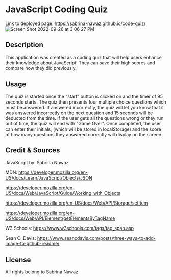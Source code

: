 # JavaScript Coding Quiz 
Link to deployed page: https://sabrina-nawaz.github.io/code-quiz/
![Screen Shot 2022-09-26 at 3 06 27 PM](https://user-images.githubusercontent.com/61954667/192360227-5c7e2bde-a656-440e-950d-a34798902299.png)

## Description

This application was created as a coding quiz that will help users  enhance their knowledge about JavaScript! They can save their high scores and compare how they did previously. 

## Usage

The quiz is started once the "start" button is clicked on and the timer of 95 seconds starts. The quiz then presents four multiple choice questions which must be answered. If answered incorrectly, the quiz will let you know that it was answered incorrectly on the next question and 15 seconds will be deducted from the time. If the user gets all the questions wrong or they run out of time, the quiz will end with "Game Over". Once completed, the user can enter their initials, (which will be stored in localStorage) and the score of how many questions they answered correctly will display on the screen.  

## Credit & Sources 

JavaScript by: Sabrina Nawaz 

MDN: 
https://developer.mozilla.org/en-US/docs/Learn/JavaScript/Objects/JSON

https://developer.mozilla.org/en-US/docs/Web/JavaScript/Guide/Working_with_Objects

https://developer.mozilla.org/en-US/docs/Web/API/Storage/setItem

https://developer.mozilla.org/en-US/docs/Web/API/Element/getElementsByTagName

W3 Schools:
https://www.w3schools.com/tags/tag_span.asp

Sean C. Davis: 
https://www.seancdavis.com/posts/three-ways-to-add-image-to-github-readme/

## License

All rights belong to Sabrina Nawaz 
